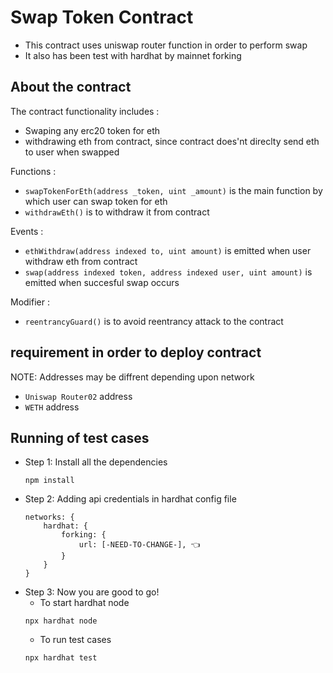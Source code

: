 # Swap Token Contract
- This contract uses uniswap router function in order to perform swap
- It also has been test with hardhat by mainnet forking

## About the contract
The contract functionality includes :
- Swaping any erc20 token for eth
- withdrawing eth from contract, since contract does'nt direclty send eth to user when swapped

Functions :
- `swapTokenForEth(address _token, uint _amount)` is the main function by which user can swap token for eth
- `withdrawEth()` is to withdraw it from contract

Events :
- `ethWithdraw(address indexed to, uint amount)` is emitted when user withdraw eth from contract
- `swap(address indexed token, address indexed user, uint amount)` is emitted when succesful swap occurs 

Modifier :
- `reentrancyGuard()` is to avoid reentrancy attack to the contract

## requirement in order to deploy contract
NOTE: Addresses may be diffrent depending upon network
- `Uniswap Router02` address
- `WETH` address

## Running of test cases
- Step 1: Install all the dependencies
    ```
    npm install
    ```
- Step 2: Adding api credentials in hardhat config file
    ```
    networks: {
        hardhat: {
            forking: {
                url: [-NEED-TO-CHANGE-], 👈
            }
        }
    }
    ```
- Step 3: Now you are good to go!
    - To start hardhat node
    ```
    npx hardhat node
    ```
    - To run test cases
    ```
    npx hardhat test
    ```